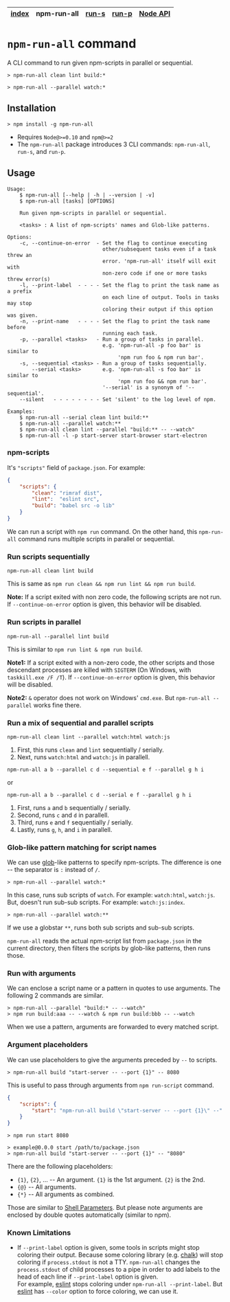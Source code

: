 | [index](../README.md) | npm-run-all | [run-s](run-s.md) | [run-p](run-p.md) | [Node API](node-api.md) |
|-----------------------|-------------|-------------------|-------------------|-------------------------|

# `npm-run-all` command

A CLI command to run given npm-scripts in parallel or sequential.

```
> npm-run-all clean lint build:*

> npm-run-all --parallel watch:*
```

## Installation

```
> npm install -g npm-run-all
```

- Requires `Node@>=0.10` and `npm@>=2`
- The `npm-run-all` package introduces 3 CLI commands: `npm-run-all`, `run-s`, and `run-p`.

## Usage

```
Usage:
    $ npm-run-all [--help | -h | --version | -v]
    $ npm-run-all [tasks] [OPTIONS]

    Run given npm-scripts in parallel or sequential.

    <tasks> : A list of npm-scripts' names and Glob-like patterns.

Options:
    -c, --continue-on-error  - Set the flag to continue executing
                               other/subsequent tasks even if a task threw an
                               error. 'npm-run-all' itself will exit with
                               non-zero code if one or more tasks threw error(s)
    -l, --print-label  - - - - Set the flag to print the task name as a prefix
                               on each line of output. Tools in tasks may stop
                               coloring their output if this option was given.
    -n, --print-name   - - - - Set the flag to print the task name before
                               running each task.
    -p, --parallel <tasks>   - Run a group of tasks in parallel.
                               e.g. 'npm-run-all -p foo bar' is similar to
                                    'npm run foo & npm run bar'.
    -s, --sequential <tasks> - Run a group of tasks sequentially.
        --serial <tasks>       e.g. 'npm-run-all -s foo bar' is similar to
                                    'npm run foo && npm run bar'.
                               '--serial' is a synonym of '--sequential'.
    --silent   - - - - - - - - Set 'silent' to the log level of npm.

Examples:
    $ npm-run-all --serial clean lint build:**
    $ npm-run-all --parallel watch:**
    $ npm-run-all clean lint --parallel "build:** -- --watch"
    $ npm-run-all -l -p start-server start-browser start-electron
```

### npm-scripts

It's `"scripts"` field of `package.json`.
For example:

```json
{
    "scripts": {
        "clean": "rimraf dist",
        "lint":  "eslint src",
        "build": "babel src -o lib"
    }
}
```

We can run a script with `npm run` command.
On the other hand, this `npm-run-all` command runs multiple scripts in parallel or sequential.

### Run scripts sequentially

```
npm-run-all clean lint build
```

This is same as `npm run clean && npm run lint && npm run build`.

**Note:** If a script exited with non zero code, the following scripts are not run.
If `--continue-on-error` option is given, this behavior will be disabled.

### Run scripts in parallel

```
npm-run-all --parallel lint build
```

This is similar to `npm run lint & npm run build`.

**Note1:** If a script exited with a non-zero code, the other scripts and those descendant processes are killed with `SIGTERM` (On Windows, with `taskkill.exe /F /T`).
If `--continue-on-error` option is given, this behavior will be disabled.

**Note2:** `&` operator does not work on Windows' `cmd.exe`. But `npm-run-all --parallel` works fine there.

### Run a mix of sequential and parallel scripts

```
npm-run-all clean lint --parallel watch:html watch:js
```

1. First, this runs `clean` and `lint` sequentially / serially.
2. Next, runs `watch:html` and `watch:js` in parallell.

```
npm-run-all a b --parallel c d --sequential e f --parallel g h i
```
or

```
npm-run-all a b --parallel c d --serial e f --parallel g h i
```

1. First, runs `a` and `b` sequentially / serially.
2. Second, runs `c` and `d` in parallell.
3. Third, runs `e` and `f` sequentially / serially.
4. Lastly, runs `g`, `h`, and `i` in parallell.

### Glob-like pattern matching for script names

We can use [glob]-like patterns to specify npm-scripts.
The difference is one -- the separator is `:` instead of `/`.

```
> npm-run-all --parallel watch:*
```

In this case, runs sub scripts of `watch`. For example: `watch:html`, `watch:js`.
But, doesn't run sub-sub scripts. For example: `watch:js:index`.

```
> npm-run-all --parallel watch:**
```

If we use a globstar `**`, runs both sub scripts and sub-sub scripts.

`npm-run-all` reads the actual npm-script list from `package.json` in the current directory, then filters the scripts by glob-like patterns, then runs those.

### Run with arguments

We can enclose a script name or a pattern in quotes to use arguments.
The following 2 commands are similar.

```
> npm-run-all --parallel "build:* -- --watch"
> npm run build:aaa -- --watch & npm run build:bbb -- --watch
```

When we use a pattern, arguments are forwarded to every matched script.

### Argument placeholders

We can use placeholders to give the arguments preceded by `--` to scripts.

```
> npm-run-all build "start-server -- --port {1}" -- 8080
```

This is useful to pass through arguments from `npm run-script` command.

```json
{
    "scripts": {
        "start": "npm-run-all build \"start-server -- --port {1}\" --"
    }
}
```

```
> npm run start 8080

> example@0.0.0 start /path/to/package.json
> npm-run-all build "start-server -- --port {1}" -- "8080"
```

There are the following placeholders:

- `{1}`, `{2}`, ... -- An argument. `{1}` is the 1st argument. `{2}` is the 2nd.
- `{@}` -- All arguments.
- `{*}` -- All arguments as combined.

Those are similar to [Shell Parameters](http://www.gnu.org/software/bash/manual/bashref.html#Shell-Parameters). But please note arguments are enclosed by double quotes automatically (similar to npm).

### Known Limitations

- If `--print-label` option is given, some tools in scripts might stop coloring their output.
  Because some coloring library (e.g. [chalk]) will stop coloring if `process.stdout` is not a TTY.
  `npm-run-all` changes the `process.stdout` of child processes to a pipe in order to add labels to the head of each line if `--print-label` option is given.<br>
  For example, [eslint] stops coloring under `npm-run-all --print-label`. But [eslint] has `--color` option to force coloring, we can use it.

[glob]: https://www.npmjs.com/package/glob#glob-primer
[chalk]: https://www.npmjs.com/package/chalk
[eslint]: https://www.npmjs.com/package/eslint
